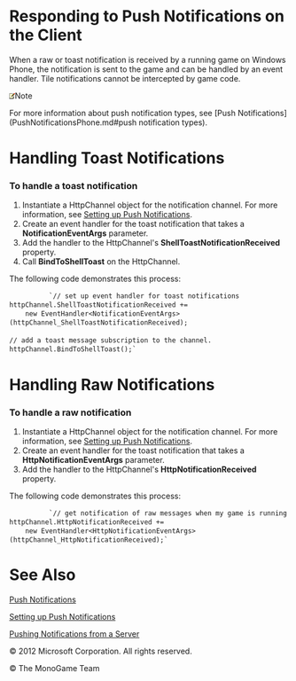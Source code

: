 

# Responding to Push Notifications on the Client

When a raw or toast notification is received by a running game on Windows Phone, the notification is sent to the game and can be handled by an event handler. Tile notifications cannot be intercepted by game code.

![](note.gif)Note

For more information about push notification types, see [Push Notifications](PushNotificationsPhone.md#push notification types).

# Handling Toast Notifications

### To handle a toast notification

1.  Instantiate a HttpChannel object for the notification channel. For more information, see [Setting up Push Notifications](PushNotifications_SettingUp.md).
2.  Create an event handler for the toast notification that takes a **NotificationEventArgs** parameter.
3.  Add the handler to the HttpChannel's **ShellToastNotificationReceived** property.
4.  Call **BindToShellToast** on the HttpChannel.

The following code demonstrates this process:

              `// set up event handler for toast notifications
    httpChannel.ShellToastNotificationReceived += 
        new EventHandler<NotificationEventArgs>(httpChannel_ShellToastNotificationReceived);
    
    // add a toast message subscription to the channel.
    httpChannel.BindToShellToast();` 
            

# Handling Raw Notifications

### To handle a raw notification

1.  Instantiate a HttpChannel object for the notification channel. For more information, see [Setting up Push Notifications](PushNotifications_SettingUp.md).
2.  Create an event handler for the toast notification that takes a **HttpNotificationEventArgs** parameter.
3.  Add the handler to the HttpChannel's **HttpNotificationReceived** property.

The following code demonstrates this process:

              `// get notification of raw messages when my game is running
    httpChannel.HttpNotificationReceived += 
        new EventHandler<HttpNotificationEventArgs>(httpChannel_HttpNotificationReceived);` 
            

# See Also

[Push Notifications](PushNotificationsPhone.md)  

[Setting up Push Notifications](PushNotifications_SettingUp.md)  

[Pushing Notifications from a Server](PushNotifications_Server.md)  

© 2012 Microsoft Corporation. All rights reserved.  

© The MonoGame Team